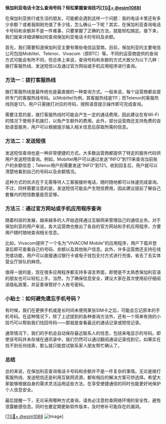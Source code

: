 **保加利亚电话卡怎么查询号码？轻松掌握查询技巧[[TG💪+ @esim1088](https://t.me/s/esim1088)]**

在保加利亚旅行或生活的朋友，可能都会遇到这样一个问题：我的电话卡里还有多少余额？或者我刚刚充值了多少钱，怎么确认一下呢？其实，在保加利亚查询电话卡号码和余额并不是一件难事，只要掌握了正确的方法，就能轻松搞定。接下来，我们就来详细讲解如何查询保加利亚电话卡的号码及余额。

首先，我们需要知道保加利亚主要有哪些电信运营商。目前，保加利亚的主要电信公司包括Mobiltel、Telenor、Vivacom（原BTC）等。不同的运营商提供的查询方式可能会有所不同，但总体上来说，查询号码和余额的方式大致分为以下几种：拨打客服热线、发送短信以及通过官方网站或手机应用程序进行查询。

### 方法一：拨打客服热线

拨打客服热线是最传统也是最直接的一种查询方式。一般来说，每个运营商都会提供专门的客服热线号码。以Mobiltel为例，其客服热线是111；而Telenor的客服热线则是121。用户只需拨打对应的号码，按照语音提示操作即可完成查询。

需要注意的是，拨打客服热线时可能会产生一定的通话费用，因此建议在有Wi-Fi的情况下使用手机拨打，以免产生额外的费用。此外，部分运营商还支持免费的自助语音服务，用户可以根据提示输入相关信息后获取所需的信息。

### 方法二：发送短信

发送短信查询也是一种非常便捷的方式。大多数运营商都提供了特定的服务代码供用户发送短信查询。例如，Mobiltel用户可以通过发送“INFO”到111来查询当前账户的余额信息；Telenor用户则需要发送“INFO”到121。收到回复后，用户就可以清楚地看到自己的号码以及余额情况。

这种方式的优点在于无需等待人工客服接听电话，随时随地都可以快速完成查询。不过，同样需要注意的是，发送短信可能会产生短信费用，因此建议提前了解自己套餐内的短信数量是否足够。

### 方法三：通过官方网站或手机应用程序查询

随着科技的发展，越来越多的人开始选择通过互联网来管理自己的通信业务。对于保加利亚的用户来说，各大运营商也推出了各自的官方网站和手机应用程序，方便用户随时随地查询相关信息。

比如，Vivacom提供了一个名为“VIVACOM Mobile”的应用程序，用户下载并登录后即可查看自己的号码、余额以及其他账户信息。此外，许多运营商还支持在线充值功能，用户可以直接通过银行卡或电子钱包支付方式进行充值，省去了去实体营业厅排队的麻烦。

值得一提的是，现在很多应用程序都支持多语言界面，即使是不太熟悉保加利亚语的朋友也可以轻松上手。当然，为了确保信息安全，建议大家在首次使用前仔细阅读隐私政策，并妥善保管好个人账号密码。

### 小贴士：如何避免遗忘手机号码？

有时候，我们在更换手机或是长时间未使用某张SIM卡之后，可能会忘记原本的手机号码。在这种情况下，除了上述提到的各种查询方法外，还有一个简单有效的小技巧可以帮助我们找回号码——那就是查看最近的通话记录或短信记录。

通常情况下，我们的手机会自动保存最近联系人的信息，包括来电显示的号码。即使该号码并未存储在通讯录中，我们仍然可以通过翻阅通话记录找到它。如果实在找不到任何线索，那么就只能尝试联系家人朋友帮忙确认了。

### 总结

总的来说，在保加利亚查询电话卡号码和余额并不是一件复杂的事情。无论是拨打客服热线、发送短信还是利用互联网资源，都有相应的解决方案可供选择。希望大家能够根据自身的需求灵活运用这些方法，在享受便捷通信的同时也能更好地保护个人信息安全。

最后提醒一下，无论采用哪种方式查询，请务必注意检查网络环境的安全性，避免泄露敏感信息。同时也要定期更新软件版本，及时修补可能存在的漏洞。

[[TG💪+ @esim1088](https://t.me/s/esim1088) ![Image](https://i.postimg.cc/4NQfJmqS/Snipaste-2025-05-13-00-14-12.png)]